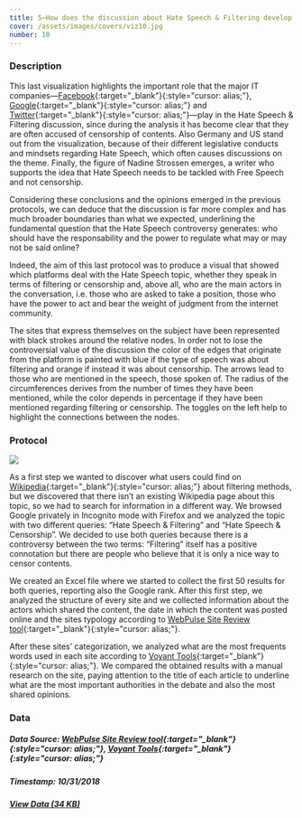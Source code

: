```yaml
---
title: 5—How does the discussion about Hate Speech & Filtering develop on the web?
cover: /assets/images/covers/viz10.jpg
number: 10
---
```


### Description 

This last visualization highlights the important role that the major IT companies—[Facebook](https://facebook.com){:target="_blank"}{:style="cursor: alias;"}, [Google](https://google.com){:target="_blank"}{:style="cursor: alias;"} and [Twitter](https://twitter.com){:target="_blank"}{:style="cursor: alias;"}—play in the Hate Speech & Filtering discussion, since during the analysis it has become clear that they are often accused of censorship of contents. 
Also Germany and US stand out from the visualization, because of their different legislative conducts and mindsets regarding Hate Speech, which often causes discussions on the theme.
Finally, the figure of Nadine Strossen emerges, a writer who supports the idea that Hate Speech needs to be tackled with Free Speech and not censorship.

Considering these conclusions and the opinions emerged in the previous protocols, we can deduce that the discussion is far more complex and has much broader boundaries than what we expected, underlining the fundamental question that the Hate Speech controversy generates: who should have the responsability and the power to regulate what may or may not be said online?

Indeed, the aim of this last protocol was to produce a visual that showed which platforms deal with the Hate Speech topic, whether they speak in terms of filtering or censorship and, above all, who are the main actors in the conversation, i.e. those who are asked to take a position, those who have the power to act and bear the weight of judgment from the internet community.

The sites that express themselves on the subject have been represented with black strokes around the relative nodes. In order not to lose the controversial value of the discussion the color of the edges that originate from the platform is painted with blue if the type of speech was about filtering and orange if instead it was about censorship. The arrows lead to those who are mentioned in the speech, those spoken of. The radius of the circumferences derives from the number of times they have been mentioned, while the color depends in percentage if they have been mentioned regarding filtering or censorship. The toggles on the left help to highlight the connections between the nodes.

### Protocol
<img src="{{ '/assets/images/protocols/protocol-10.png' | relative_path }}">

As a first step we wanted to discover what users could find on [Wikipedia](https://en.wikipedia.org){:target="_blank"}{:style="cursor: alias;"} about filtering methods, but we discovered that there isn’t an existing Wikipedia page about this topic, so we had to search for information in a different way. 
We browsed Google privately in Incognito mode with Firefox and we analyzed the topic with two different queries: “Hate Speech & Filtering” and “Hate Speech & Censorship”. 
We decided to use both queries because there is a controversy between the two terms: “Filtering” itself has a positive connotation but there are people who believe that it is only a nice way to censor contents.

We created an Excel file where we started to collect the first 50 results for both queries, reporting also the Google rank. After this first step, we analyzed the structure of every site and we collected information about the actors which shared the content, the date in which the content was posted online and the sites typology according to [WebPulse Site Review tool](https://sitereview.bluecoat.com/#/){:target="_blank"}{:style="cursor: alias;"}.

After these sites’ categorization, we analyzed what are the most frequents words used in each site according to [Voyant Tools](https://voyant-tools.org/){:target="_blank"}{:style="cursor: alias;"}. We compared the obtained results with a manual research on the site, paying attention to the title of each article to underline what are the most important authorities in the debate and also the most shared opinions. 


### Data
##### Data Source: [WebPulse Site Review tool](https://sitereview.bluecoat.com/#/){:target="_blank"}{:style="cursor: alias;"}, [Voyant Tools](https://voyant-tools.org/){:target="_blank"}{:style="cursor: alias;"}
##### Timestamp: 10/31/2018
##### [View Data (34 KB)](http://densitydesign.org/)